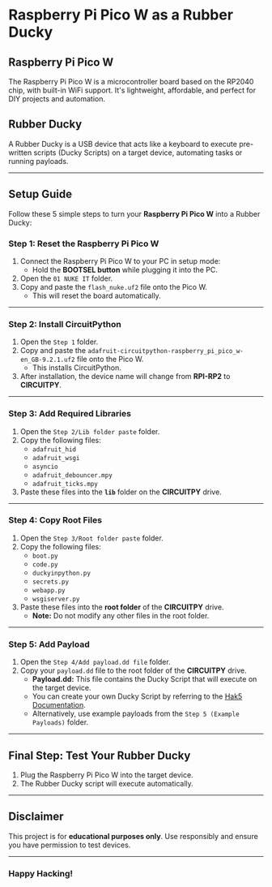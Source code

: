    # Raspberry Pi Pico W as a Rubber Ducky

## Raspberry Pi Pico W
The Raspberry Pi Pico W is a microcontroller board based on the RP2040 chip, with built-in WiFi support. It's lightweight, affordable, and perfect for DIY projects and automation.

## Rubber Ducky
A Rubber Ducky is a USB device that acts like a keyboard to execute pre-written scripts (Ducky Scripts) on a target device, automating tasks or running payloads.

---

## Setup Guide
Follow these 5 simple steps to turn your **Raspberry Pi Pico W** into a Rubber Ducky:

### Step 1: Reset the Raspberry Pi Pico W
1. Connect the Raspberry Pi Pico W to your PC in setup mode:
   - Hold the **BOOTSEL button** while plugging it into the PC.
2. Open the `01 NUKE IT` folder.
3. Copy and paste the `flash_nuke.uf2` file onto the Pico W.
   - This will reset the board automatically.

---

### Step 2: Install CircuitPython
1. Open the `Step 1` folder.
2. Copy and paste the `adafruit-circuitpython-raspberry_pi_pico_w-en_GB-9.2.1.uf2` file onto the Pico W.
   - This installs CircuitPython.
3. After installation, the device name will change from **RPI-RP2** to **CIRCUITPY**.

---

### Step 3: Add Required Libraries
1. Open the `Step 2/Lib folder paste` folder.
2. Copy the following files:
   - `adafruit_hid`
   - `adafruit_wsgi`
   - `asyncio`
   - `adafruit_debouncer.mpy`
   - `adafruit_ticks.mpy`
3. Paste these files into the **`lib`** folder on the **CIRCUITPY** drive.

---

### Step 4: Copy Root Files
1. Open the `Step 3/Root folder paste` folder.
2. Copy the following files:
   - `boot.py`
   - `code.py`
   - `duckyinpython.py`
   - `secrets.py`
   - `webapp.py`
   - `wsgiserver.py`
3. Paste these files into the **root folder** of the **CIRCUITPY** drive.
   - **Note:** Do not modify any other files in the root folder.

---

### Step 5: Add Payload
1. Open the `Step 4/Add payload.dd file` folder.
2. Copy your `payload.dd` file to the root folder of the **CIRCUITPY** drive.
   - **Payload.dd:** This file contains the Ducky Script that will execute on the target device.
   - You can create your own Ducky Script by referring to the [Hak5 Documentation](https://docs.hak5.org/hak5-usb-rubber-ducky/duckyscript-tm-quick-reference).
   - Alternatively, use example payloads from the `Step 5 (Example Payloads)` folder.

---

## Final Step: Test Your Rubber Ducky
1. Plug the Raspberry Pi Pico W into the target device.
2. The Rubber Ducky script will execute automatically.

---

## Disclaimer
This project is for **educational purposes only**. Use responsibly and ensure you have permission to test devices.

---

### Happy Hacking!
